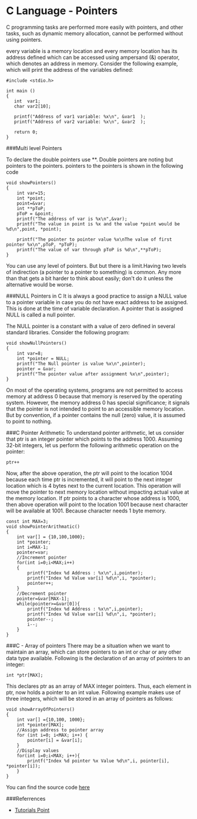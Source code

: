 C Language - Pointers
=====================

C programming tasks are performed more easily with pointers, and other tasks, such as dynamic memory allocation, cannot be performed without using pointers.

every variable is a memory location and every memory location has its address defined which can be accessed using ampersand (&) operator, which denotes an address in memory. Consider the following example, which will print the address of the variables defined:
	
```
#include <stdio.h>

int main ()
{
   int  var1;
   char var2[10];

   printf("Address of var1 variable: %x\n", &var1  );
   printf("Address of var2 variable: %x\n", &var2  );

   return 0;
}
```

###Multi level Pointers

To declare the double pointers use **. Double pointers are noting but pointers to the pointers. pointers to the pointers is shown in the following code

```
void showPointers()
{
    int var=15;
    int *point;
    point=&var;
    int **pToP;
    pToP = &point;
    printf("The address of var is %x\n",&var);
    printf("The value in point is %x and the value *point would be %d\n",point, *point);
    
    printf("The pointer to pointer value %x\nThe value of first pointer %x\n",pToP, *pToP);
    printf("The value of var through pToP is %d\n",**pToP);
}
```

You can use any level of pointers. But but there is a limit.Having two levels of indirection (a pointer to a pointer to something) is common. Any more than that gets a bit harder to think about easily; don't do it unless the alternative would be worse.

###NULL Pointers in C
It is always a good practice to assign a NULL value to a pointer variable in case you do not have exact address to be assigned. This is done at the time of variable declaration. A pointer that is assigned NULL is called a null pointer.

The NULL pointer is a constant with a value of zero defined in several standard libraries. Consider the following program:

```
void showNullPointers()
{
    int var=8;
    int *pointer = NULL;
    printf("The Null pointer is value %x\n",pointer);
    pointer = &var;
    printf("The pointer value after assignment %x\n",pointer);
}
```

On most of the operating systems, programs are not permitted to access memory at address 0 because that memory is reserved by the operating system. However, the memory address 0 has special significance; it signals that the pointer is not intended to point to an accessible memory location. But by convention, if a pointer contains the null (zero) value, it is assumed to point to nothing.

###C Pointer Arithmetic
To understand pointer arithmetic, let us consider that ptr is an integer pointer which points to the address 1000. Assuming 32-bit integers, let us perform the following arithmetic operation on the pointer:
```
ptr++
```
Now, after the above operation, the ptr will point to the location 1004 because each time ptr is incremented, it will point to the next integer location which is 4 bytes next to the current location. This operation will move the pointer to next memory location without impacting actual value at the memory location. If ptr points to a character whose address is 1000, then above operation will point to the location 1001 because next character will be available at 1001. Because character needs 1 byte memory. 

```
const int MAX=3;
void showPointerArithmatic()
{
    int var[] = {10,100,1000};
    int *pointer;
    int i=MAX-1;
    pointer=var;
    //Increment pointer
    for(int i=0;i<MAX;i++)
    {
        printf("Index %d Address : %x\n",i,pointer);
        printf("Index %d Value var[i] %d\n",i, *pointer);
        pointer++;
    }
    //Decrement pointer
    pointer=&var[MAX-1];
    while(pointer>=&var[0]){
        printf("Index %d Address : %x\n",i,pointer);
        printf("Index %d Value var[i] %d\n",i, *pointer);
        pointer--;
        i--;
    }
}
```
###C - Array of pointers
There may be a situation when we want to maintain an array, which can store pointers to an int or char or any other data type available. Following is the declaration of an array of pointers to an integer:
```
int *ptr[MAX];
```

This declares ptr as an array of MAX integer pointers. Thus, each element in ptr, now holds a pointer to an int value. Following example makes use of three integers, which will be stored in an array of pointers as follows:

```
void showArrayOfPointers()
{
    int var[] ={10,100, 1000};
    int *pointer[MAX];
    //Assign address to pointer array
    for (int i=0; i<MAX; i++) {
        pointer[i] = &var[i];
    }
    //Display values
    for(int i=0;i<MAX; i++){
        printf("Index %d pointer %x Value %d\n",i, pointer[i], *pointer[i]);
    }
}
```
You can find the source code [here](https://github.com/dineshappavoo/ctgi/blob/master/src/com/ctgi/google/languages/c/code/pointers.c)
  
###Referrences

* [Tutorials Point](http://www.tutorialspoint.com/cprogramming/c_pointers.htm)


